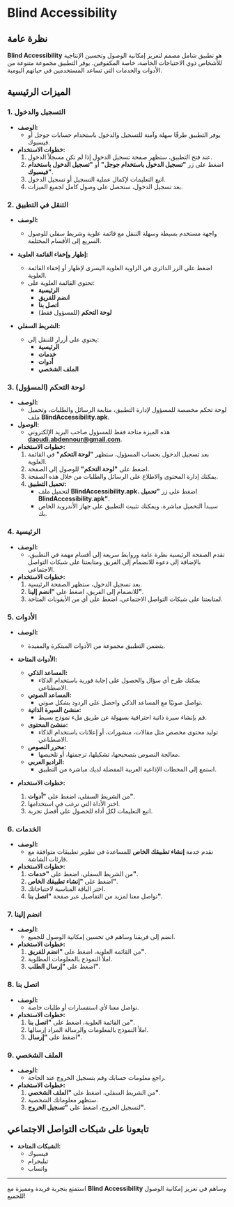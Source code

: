 # Blind Accessibility

## نظرة عامة

**Blind Accessibility** هو تطبيق شامل مصمم لتعزيز إمكانية الوصول وتحسين الإنتاجية للأشخاص ذوي الاحتياجات الخاصة، خاصة المكفوفين. يوفر التطبيق مجموعة متنوعة من الأدوات والخدمات التي تساعد المستخدمين في حياتهم اليومية.

## الميزات الرئيسية

### 1. التسجيل والدخول

- **الوصف:**
  - يوفر التطبيق طرقًا سهلة وآمنة للتسجيل والدخول باستخدام حسابات جوجل أو فيسبوك.
- **خطوات الاستخدام:**
  1. عند فتح التطبيق، ستظهر صفحة تسجيل الدخول إذا لم تكن مسجلاً الدخول.
  2. اضغط على زر **"تسجيل الدخول باستخدام جوجل"** أو **"تسجيل الدخول باستخدام فيسبوك"**.
  3. اتبع التعليمات لإكمال عملية التسجيل أو تسجيل الدخول.
  4. بعد تسجيل الدخول، ستحصل على وصول كامل لجميع الميزات.

### 2. التنقل في التطبيق

- **الوصف:**
  - واجهة مستخدم بسيطة وسهلة التنقل مع قائمة علوية وشريط سفلي للوصول السريع إلى الأقسام المختلفة.
- **إظهار وإخفاء القائمة العلوية:**
  - اضغط على الزر الدائري في الزاوية العلوية اليسرى لإظهار أو إخفاء القائمة العلوية.
  - تحتوي القائمة العلوية على:
    - **الرئيسية**
    - **انضم للفريق**
    - **اتصل بنا**
    - **لوحة التحكم** (للمسؤول فقط)

- **الشريط السفلي:**
  - يحتوي على أزرار للتنقل إلى:
    - **الرئيسية**
    - **خدمات**
    - **أدوات**
    - **الملف الشخصي**

### 3. لوحة التحكم (المسؤول)

- **الوصف:**
  - لوحة تحكم مخصصة للمسؤول لإدارة التطبيق، متابعة الرسائل والطلبات، وتحميل ملف **BlindAccessibility.apk**.
- **الوصول:**
  - هذه الميزة متاحة فقط للمسؤول صاحب البريد الإلكتروني **daoudi.abdennour@gmail.com**.
- **خطوات الاستخدام:**
  1. بعد تسجيل الدخول بحساب المسؤول، ستظهر **"لوحة التحكم"** في القائمة العلوية.
  2. اضغط على **"لوحة التحكم"** للوصول إلى الصفحة.
  3. يمكنك إدارة المحتوى والاطلاع على الرسائل والطلبات من خلال هذه الصفحة.
  4. **تحميل التطبيق:**
     - لتحميل ملف **BlindAccessibility.apk**، اضغط على زر **"تحميل BlindAccessibility.apk"**.
     - سيبدأ التحميل مباشرة، ويمكنك تثبيت التطبيق على جهاز الأندرويد الخاص بك.

### 4. الرئيسية

- **الوصف:**
  - تقدم الصفحة الرئيسية نظرة عامة وروابط سريعة إلى أقسام مهمة في التطبيق، بالإضافة إلى دعوة للانضمام إلى الفريق ومتابعتنا على شبكات التواصل الاجتماعي.
- **خطوات الاستخدام:**
  1. بعد تسجيل الدخول، ستظهر الصفحة الرئيسية.
  2. للانضمام إلى الفريق، اضغط على **"انضم إلينا"**.
  3. لمتابعتنا على شبكات التواصل الاجتماعي، اضغط على أي من الأيقونات المتاحة.

### 5. الأدوات

- **الوصف:**
  - يتضمن التطبيق مجموعة من الأدوات المبتكرة والمفيدة.
- **الأدوات المتاحة:**
  - **المساعد الذكي:**
    - يمكنك طرح أي سؤال والحصول على إجابة فورية باستخدام الذكاء الاصطناعي.
  - **المساعد الصوتي:**
    - تواصل صوتيًا مع المساعد الذكي واحصل على الردود بشكل صوتي.
  - **منشئ السيرة الذاتية:**
    - قم بإنشاء سيرة ذاتية احترافية بسهولة عن طريق ملء نموذج بسيط.
  - **منشئ المحتوى:**
    - توليد محتوى مخصص مثل مقالات، منشورات، أو إعلانات باستخدام الذكاء الاصطناعي.
  - **محرر النصوص:**
    - معالجة النصوص بتصحيحها، تشكيلها، ترجمتها، أو تلخيصها.
  - **الراديو العربي:**
    - استمع إلى المحطات الإذاعية العربية المفضلة لديك مباشرة من التطبيق.

- **خطوات الاستخدام:**
  1. من الشريط السفلي، اضغط على **"أدوات"**.
  2. اختر الأداة التي ترغب في استخدامها.
  3. اتبع التعليمات لكل أداة للحصول على أفضل تجربة.

### 6. الخدمات

- **الوصف:**
  - نقدم خدمة **إنشاء تطبيقك الخاص** للمساعدة في تطوير تطبيقات متوافقة مع قارئات الشاشة.
- **خطوات الاستخدام:**
  1. من الشريط السفلي، اضغط على **"خدمات"**.
  2. اضغط على **"إنشاء تطبيقك الخاص"**.
  3. اختر الباقة المناسبة لاحتياجاتك.
  4. تواصل معنا لمزيد من التفاصيل عبر صفحة **"اتصل بنا"**.

### 7. انضم إلينا

- **الوصف:**
  - انضم إلى فريقنا وساهم في تحسين إمكانية الوصول للجميع.
- **خطوات الاستخدام:**
  1. من القائمة العلوية، اضغط على **"انضم للفريق"**.
  2. املأ النموذج بالمعلومات المطلوبة.
  3. اضغط على **"إرسال الطلب"**.

### 8. اتصل بنا

- **الوصف:**
  - تواصل معنا لأي استفسارات أو طلبات خاصة.
- **خطوات الاستخدام:**
  1. من القائمة العلوية، اضغط على **"اتصل بنا"**.
  2. املأ النموذج بالمعلومات والرسالة المراد إرسالها.
  3. اضغط على **"إرسال"**.

### 9. الملف الشخصي

- **الوصف:**
  - راجع معلومات حسابك وقم بتسجيل الخروج عند الحاجة.
- **خطوات الاستخدام:**
  1. من الشريط السفلي، اضغط على **"الملف الشخصي"**.
  2. ستظهر معلوماتك الشخصية.
  3. لتسجيل الخروج، اضغط على **"تسجيل الخروج"**.

## تابعونا على شبكات التواصل الاجتماعي

- **الشبكات المتاحة:**
  - فيسبوك
  - تيليجرام
  - واتساب

---

استمتع بتجربة فريدة ومميزة مع **Blind Accessibility** وساهم في تعزيز إمكانية الوصول للجميع!